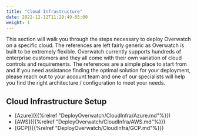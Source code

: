 ```yaml
---
title: "Cloud Infrastructure"
date: 2022-12-12T11:29:49-05:00
weight: 1
---
```


This section will walk you through the steps necessary to deploy Overwatch on a specific cloud. The references are 
left fairly generic as Overwatch is built to be extremely flexible. Overwatch currently supports hundreds of 
enterprise customers and they all come with their own variation of cloud controls and requirements. 
The references are a simple place to start from and if you need assistance finding the optimal solution for your 
deployment, please reach out to your account team and one of our specialists will help you find the right 
architecture / configuration to meet your needs.

## Cloud Infrastructure Setup
* [Azure]({{%relref "DeployOverwatch/CloudInfra/Azure.md"%}})
* [AWS]({{%relref "DeployOverwatch/CloudInfra/AWS.md"%}})
* [GCP]({{%relref "DeployOverwatch/CloudInfra/GCP.md"%}})
